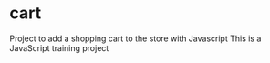 # cart
Project to add a shopping cart to the store with Javascript
This is a JavaScript training project  
